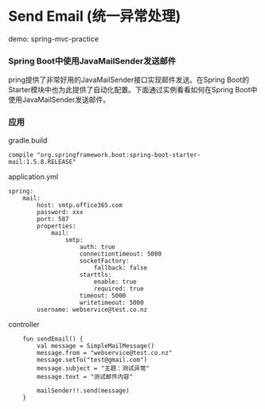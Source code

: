 # Send Email (统一异常处理)

demo: spring-mvc-practice

### Spring Boot中使用JavaMailSender发送邮件

pring提供了非常好用的JavaMailSender接口实现邮件发送。在Spring Boot的Starter模块中也为此提供了自动化配置。下面通过实例看看如何在Spring Boot中使用JavaMailSender发送邮件。

### 应用

gradle.build

```aidl
compile "org.springframework.boot:spring-boot-starter-mail:1.5.8.RELEASE"

```

application.yml
```aidl
spring:
    mail:
        host: smtp.office365.com
        password: xxx
        port: 587
        properties:
            mail:
                smtp:
                    auth: true
                    connectiontimeout: 5000
                    socketFactory: 
                        fallback: false
                    starttls:
                        enable: true
                        required: true
                    timeout: 5000
                    writetimeout: 5000
        username: webservice@test.co.nz
```


controller

```aidl
    fun sendEmail() {
        val message = SimpleMailMessage()
        message.from = "webservice@test.co.nz"
        message.setTo("test@gmail.com")
        message.subject = "主题：测试异常"
        message.text = "测试邮件内容"

        mailSender!!.send(message)
    }

```